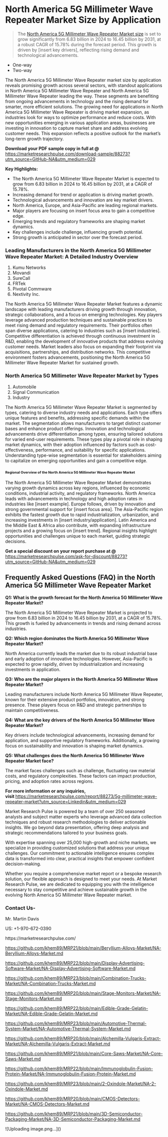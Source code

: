 <h1>North America 5G Millimeter Wave Repeater Market&nbsp;Size by Application</h1><blockquote><p>The <a href="https://marketresearchpulse.com/download-sample/88273?utm_source=GitHub-NA&amp;utm_medium=029">North America 5G Millimeter Wave Repeater Market size</a> is set to grow significantly from 6.83 billion in 2024 to 16.45 billion by 2031, at a robust CAGR of 15.78% during the forecast period. This growth is driven by [insert key drivers], reflecting rising demand and technological advancements.</p></blockquote><ul><li>One-way<li> Two-way</li></ul><p>The North America 5G Millimeter Wave Repeater market size by application reveals promising growth across several sectors, with standout applications in North America 5G Millimeter Wave Repeater and North America 5G Millimeter Wave Repeater leading the way. These segments are benefiting from ongoing advancements in technology and the rising demand for smarter, more efficient solutions. The growing need for applications in North America 5G Millimeter Wave Repeater is driving market expansion, as industries look for ways to optimize performance and reduce costs. With new opportunities emerging in various application areas, businesses are investing in innovation to capture market share and address evolving customer needs. This expansion reflects a positive outlook for the market’s long-term growth trajectory.</p><p><strong>Download your PDF sample copy in full at @ </strong><a href="https://marketresearchpulse.com/download-sample/88273?utm_source=GitHub-NA&amp;utm_medium=029">https://marketresearchpulse.com/download-sample/88273?utm_source=GitHub-NA&amp;utm_medium=029</a></p><p><strong>Key Highlights: </strong></p><ul><li>The North America 5G Millimeter Wave Repeater Market is expected to grow from 6.83 billion in 2024 to 16.45 billion by 2031, at a CAGR of 15.78%.</li><li>Increasing demand for trend or application is driving market growth.</li><li>Technological advancements and innovation are key market drivers.</li><li>North America, Europe, and Asia-Pacific are leading regional markets.</li><li>Major players are focusing on insert focus area to gain a competitive edge.</li><li>Emerging trends and regulatory frameworks are shaping market dynamics.</li><li>Key challenges include challenge, influencing growth potential.</li><li>Strong growth is anticipated in sector over the forecast period.</li></ul><h3>Leading Manufacturers in the North America 5G Millimeter Wave Repeater Market: A Detailed Industry Overview</h3><ol><li>Kumu Networks</li><li>Movandi</li><li>SureCall</li><li>FRTek</li><li>Pivotal Commware</li><li>Nextivity Inc.</li></ol><div class="flex max-w-full flex-col flex-grow"><div class="min-h-8 text-message flex w-full flex-col items-end gap-2 whitespace-normal break-words [.text-message+&amp;]:mt-5" dir="auto" data-message-author-role="assistant" data-message-id="fd8432e4-4910-450d-b182-61b7bfb0a01f" data-message-model-slug="gpt-4o"><div class="flex w-full flex-col gap-1 empty:hidden first:pt-[3px]"><div class="markdown prose w-full break-words dark:prose-invert light"><p>The North America 5G Millimeter Wave Repeater Market features a dynamic landscape with leading manufacturers driving growth through innovation, strategic collaborations, and a focus on emerging technologies. Key players leverage advanced production techniques and sustainable practices to meet rising demand and regulatory requirements. Their portfolios often span diverse applications, catering to industries such as [insert industries]. Competitive differentiation is achieved through continuous investment in R&amp;D, enabling the development of innovative products that address evolving customer needs. Market leaders also focus on expanding their footprint via acquisitions, partnerships, and distribution networks. This competitive environment fosters advancements, positioning the North America 5G Millimeter Wave Repeater Market for sustained growth.</p></div></div></div></div><h3>North America 5G Millimeter Wave Repeater Market by Types</h3><ol><li>Automobile<li> Signal Communication<li> Industry</li></ol><div class="flex max-w-full flex-col flex-grow"><div class="min-h-8 text-message flex w-full flex-col items-end gap-2 whitespace-normal break-words [.text-message+&amp;]:mt-5" dir="auto" data-message-author-role="assistant" data-message-id="084470be-0bb7-4664-bddf-5156b4f41249" data-message-model-slug="gpt-4o-mini"><div class="flex w-full flex-col gap-1 empty:hidden first:pt-[3px]"><div class="markdown prose w-full break-words dark:prose-invert light"><p>The North America 5G Millimeter Wave Repeater Market is segmented by types, catering to diverse industry needs and applications. Each type offers unique features and benefits, addressing specific demands within the market. The segmentation allows manufacturers to target distinct customer bases and enhance product offerings. Innovation and technological advancements drive differentiation among types, ensuring tailored solutions for varied end-user requirements. These types play a pivotal role in shaping market dynamics, with their adoption influenced by factors such as cost-effectiveness, performance, and suitability for specific applications. Understanding type-wise segmentation is essential for stakeholders aiming to capitalize on emerging opportunities and gain a competitive edge.</p></div></div></div></div><h3><span style="font-size: 11px;">Regional Overview of the North America 5G Millimeter Wave Repeater Market</span></h3><div class="flex max-w-full flex-col flex-grow"><div class="min-h-8 text-message flex w-full flex-col items-end gap-2 whitespace-normal break-words [.text-message+&amp;]:mt-5" dir="auto" data-message-author-role="assistant" data-message-id="e9038762-ce64-4e30-91c9-9bd413514231" data-message-model-slug="gpt-4o-mini"><div class="flex w-full flex-col gap-1 empty:hidden first:pt-[3px]"><div class="markdown prose w-full break-words dark:prose-invert light"><p>The North America 5G Millimeter Wave Repeater Market demonstrates varying growth dynamics across key regions, influenced by economic conditions, industrial activity, and regulatory frameworks. North America leads with advancements in technology and high adoption rates in industries like [insert example]. Europe follows, driven by innovation and strong governmental support for [insert focus area]. The Asia-Pacific region exhibits the fastest growth due to rapid industrialization, urbanization, and increasing investments in [insert industry/application]. Latin America and the Middle East &amp; Africa also contribute, with expanding infrastructure projects and a growing focus on [insert trend]. Regional insights highlight opportunities and challenges unique to each market, guiding strategic decisions.</p></div></div></div></div><p><strong>Get a special discount on your report purchase at @ </strong><a href="https://marketresearchpulse.com/ask-for-discount/88273?utm_source=GitHub-NA&amp;utm_medium=029">https://marketresearchpulse.com/ask-for-discount/88273?utm_source=GitHub-NA&amp;utm_medium=029</a></p><h2>Frequently Asked Questions (FAQ) in the North America 5G Millimeter Wave Repeater Market</h2><p><strong>Q1: What is the growth forecast for the North America 5G Millimeter Wave Repeater Market?</strong></p><p>The North America 5G Millimeter Wave Repeater Market is projected to grow from 6.83 billion in 2024 to 16.45 billion by 2031, at a CAGR of 15.78%. This growth is fueled by advancements in trends and rising demand across industries.</p><p><strong>Q2: Which region dominates the North America 5G Millimeter Wave Repeater Market?</strong></p><p>North America currently leads the market due to its robust industrial base and early adoption of innovative technologies. However, Asia-Pacific is expected to grow rapidly, driven by industrialization and increasing investments in application.</p><p><strong>Q3: Who are the major players in the North America 5G Millimeter Wave Repeater Market?</strong></p><p>Leading manufacturers include North America 5G Millimeter Wave Repeater, known for their extensive product portfolios, innovation, and strong presence. These players focus on R&amp;D and strategic partnerships to maintain competitiveness.</p><p><strong>Q4: What are the key drivers of the North America 5G Millimeter Wave Repeater Market?</strong></p><p>Key drivers include technological advancements, increasing demand for application, and supportive regulatory frameworks. Additionally, a growing focus on sustainability and innovation is shaping market dynamics.</p><p><strong>Q5: What challenges does the North America 5G Millimeter Wave Repeater Market face?</strong></p><p>The market faces challenges such as challenge, fluctuating raw material costs, and regulatory complexities. These factors can impact production, pricing, and adoption rates across regions.</p><p><strong>For more information or any inquiries, visit&nbsp;</strong><a href="https://marketresearchpulse.com/report/88273/5g-millimeter-wave-repeater-market?utm_source=Linkedin&utm_medium=029">https://marketresearchpulse.com/report/88273/5g-millimeter-wave-repeater-market?utm_source=Linkedin&utm_medium=029</a></p><p>Market Research Pulse is powered by a team of over 250 seasoned analysts and subject matter experts who leverage advanced data collection techniques and robust research methodologies to deliver actionable insights. We go beyond data presentation, offering deep analysis and strategic recommendations tailored to your business goals.</p><p>With expertise spanning over 25,000 high-growth and niche markets, we specialize in providing customized solutions that address your unique challenges. Our commitment to actionable intelligence ensures complex data is transformed into clear, practical insights that empower confident decision-making.</p><p>Whether you require a comprehensive market report or a bespoke research solution, our flexible approach is designed to meet your needs. At Market Research Pulse, we are dedicated to equipping you with the intelligence necessary to stay competitive and achieve sustainable growth in the evolving North America 5G Millimeter Wave Repeater market.</p><h3><strong>Contact Us-</strong></h3><p>Mr. Martin Davis</p><p>US: +1-970-672-0390</p><p>https://marketresearchpulse.com/</p><p><a href="https://github.com/khem89/MRP21/blob/main/Beryllium-Alloys-Market/NA-Beryllium-Alloys-Market.md">https://github.com/khem89/MRP21/blob/main/Beryllium-Alloys-Market/NA-Beryllium-Alloys-Market.md</a></p><p><a href="https://github.com/khem89/MRP22/blob/main/Display-Advertising-Software-Market/NA-Display-Advertising-Software-Market.md">https://github.com/khem89/MRP22/blob/main/Display-Advertising-Software-Market/NA-Display-Advertising-Software-Market.md</a></p><p><a href="https://github.com/khem89/MRP23/blob/main/Combination-Trucks-Market/NA-Combination-Trucks-Market.md">https://github.com/khem89/MRP23/blob/main/Combination-Trucks-Market/NA-Combination-Trucks-Market.md</a></p><p><a href="https://github.com/khem89/MRP20/blob/main/Stage-Monitors-Market/NA-Stage-Monitors-Market.md">https://github.com/khem89/MRP20/blob/main/Stage-Monitors-Market/NA-Stage-Monitors-Market.md</a></p><p><a href="https://github.com/khem89/MRP22/blob/main/Edible-Grade-Gelatin-Market/NA-Edible-Grade-Gelatin-Market.md">https://github.com/khem89/MRP22/blob/main/Edible-Grade-Gelatin-Market/NA-Edible-Grade-Gelatin-Market.md</a></p><p><a href="https://github.com/khem89/MRP23/blob/main/Automotive-Thermal-System-Market/NA-Automotive-Thermal-System-Market.md">https://github.com/khem89/MRP23/blob/main/Automotive-Thermal-System-Market/NA-Automotive-Thermal-System-Market.md</a></p><p><a href="https://github.com/khem89/MRP20/blob/main/Alchemilla-Vulgaris-Extract-Market/NA-Alchemilla-Vulgaris-Extract-Market.md">https://github.com/khem89/MRP20/blob/main/Alchemilla-Vulgaris-Extract-Market/NA-Alchemilla-Vulgaris-Extract-Market.md</a></p><p><a href="https://github.com/khem89/MRP21/blob/main/Core-Saws-Market/NA-Core-Saws-Market.md">https://github.com/khem89/MRP21/blob/main/Core-Saws-Market/NA-Core-Saws-Market.md</a></p><p><a href="https://github.com/khem89/MRP22/blob/main/Immunoglobulin-Fusion-Protein-Market/NA-Immunoglobulin-Fusion-Protein-Market.md">https://github.com/khem89/MRP22/blob/main/Immunoglobulin-Fusion-Protein-Market/NA-Immunoglobulin-Fusion-Protein-Market.md</a></p><p><a href="https://github.com/khem89/MRP23/blob/main/2-Oxindole-Market/NA-2-Oxindole-Market.md">https://github.com/khem89/MRP23/blob/main/2-Oxindole-Market/NA-2-Oxindole-Market.md</a></p><p><a href="https://github.com/khem89/MRP20/blob/main/CMOS-Detectors-Market/NA-CMOS-Detectors-Market.md">https://github.com/khem89/MRP20/blob/main/CMOS-Detectors-Market/NA-CMOS-Detectors-Market.md</a></p><p><a href="https://github.com/khem89/MRP21/blob/main/3D-Semiconductor-Packaging-Market/NA-3D-Semiconductor-Packaging-Market.md">https://github.com/khem89/MRP21/blob/main/3D-Semiconductor-Packaging-Market/NA-3D-Semiconductor-Packaging-Market.md</a></p>
![Uploading image.png…]()
